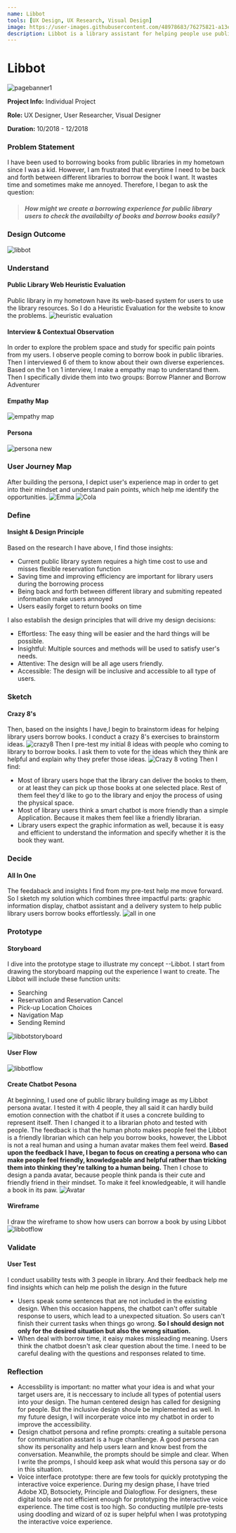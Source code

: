 ```yaml
---
name: Libbot
tools: [UX Design, UX Research, Visual Design]
image: https://user-images.githubusercontent.com/48978683/76275821-a13e1300-625a-11ea-8a27-650758406cc4.png
description: Libbot is a library assistant for helping people use public library resources
---
```

# Libbot 
![pagebanner1](https://user-images.githubusercontent.com/48978683/76275780-89ff2580-625a-11ea-8e38-f308d39dc883.png)

**Project Info:**    Individual Project

**Role:**    UX Designer, User Researcher, Visual Designer

**Duration:**    10/2018 - 12/2018

### Problem Statement

I have been used to borrowing books from public libraries in my hometown since I was a kid. However, I am frustrated that everytime I need to be back and forth between different libraries to borrow the book I want. It wastes time and sometimes make me annoyed. Therefore, I began to ask the question:

>##### How might we create a borrowing experience for public library users to check the availabilty of books and borrow books easily?

### Design Outcome
![libbot](https://user-images.githubusercontent.com/48978683/76278640-72c43600-6262-11ea-8eea-7b680d393293.gif)


### Understand


#### Public Library Web Heuristic Evaluation
Public library in my hometown have its web-based system for users to use the library resources. So I do a Heuristic Evaluation for the website to know the problems.
![heuristic evaluation](https://user-images.githubusercontent.com/48978683/75280559-ab343080-57db-11ea-9d33-04a0fddaf53f.png "H E")


#### Interview & Contextual Observation

In order to explore the problem space and study for specific pain points from my users. I observe people coming to borrow book in public libraries. Then I interviewed 6 of them to know about their own diverse experiences. Based on the 1 on 1 interview, I make a empathy map to understand them. Then I specifically divide them into two groups: Borrow Planner and Borrow Adventurer

#### Empathy Map
![empathy map](https://user-images.githubusercontent.com/48978683/75614725-a76d1a80-5b09-11ea-8ad5-19aea19172ca.jpg)

#### Persona
![persona new](https://user-images.githubusercontent.com/48978683/75616010-43eae900-5b19-11ea-881e-2eabe63f185c.png)

###  User Journey Map
After building the persona, I depict user's experience map in order to get into their mindset and understand pain points, which help me identify the opportunities.
![Emma](https://user-images.githubusercontent.com/48978683/75709523-d2ce4180-5c90-11ea-87fb-6628a638055e.png)
![Cola](https://user-images.githubusercontent.com/48978683/75709691-2b9dda00-5c91-11ea-8f34-3b6d2fea2ead.png)

### Define
#### Insight & Design Principle
Based on the research I have above, I find those insights:

- Current public library system requires a high time cost to use and misses flexible reservation function
- Saving time and improving efficiency are important for library users during the borrowing process
- Being back and forth between different library and submiting repeated information make users annoyed
- Users easily forget to return books on time

I also establish the design principles that will drive my design decisions:

- Effortless: The easy thing will be easier and the hard things will be possible.
- Insightful: Multiple sources and methods will be used to satisfy user's needs.
- Attentive: The design will be all age users friendly.
- Accessible: The design will be inclusive and accessible to all type of users.

### Sketch
#### Crazy 8's
Then, based on the insights I have,I begin to brainstorm ideas for helping library users borrow books. I conduct a crazy 8's exercises to brainstorm ideas.
![crazy8](https://user-images.githubusercontent.com/48978683/75837746-cb439100-5d93-11ea-8e8a-dba955273a29.png)
Then I pre-test my initial 8 ideas with people who coming to library to borrow books. I ask them to vote for the ideas which they think are helpful and explain why they prefer those ideas. 
![Crazy 8 voting](https://user-images.githubusercontent.com/48978683/75837749-ce3e8180-5d93-11ea-8c38-8f7156bf4783.png)
Then I find:

- Most of library users hope that the library can deliver the books to them, or at least they can pick up those books at one selected place. Rest of them feel they'd like to go to the library and enjoy the process of using the physical space.
- Most of library users think a smart chatbot is more friendly than a simple Application. Because it makes them feel like a friendly librarian.
- Library users expect the graphic information as well, because it is easy and efficient to understand the information and specify whether it is the book they want.

### Decide
#### All In One
The feedaback and insights I find from my pre-test help me move forward. So I sketch my solution which combines three impactful parts: graphic information display, chatbot assistant and a delivery system to help public library users borrow books effortlessly.
![all in one](https://user-images.githubusercontent.com/48978683/75845181-57f74a80-5da6-11ea-9705-b6fc96feb59c.png)

### Prototype
#### Storyboard
I dive into the prototype stage to illustrate my concept --Libbot. I start from drawing the storyboard mapping out the experience I want to create. The Libbot will include these function units:
- Searching 
- Reservation and Reservation Cancel 
- Pick-up Location Choices 
- Navigation Map 
- Sending Remind 

![libbotstoryboard](https://user-images.githubusercontent.com/48978683/75923689-9c7cf780-5e33-11ea-8612-a3e58646d451.png)

#### User Flow

![libbotflow](https://user-images.githubusercontent.com/48978683/76276603-a0a67c00-625c-11ea-9f48-fbab85730e62.png)

#### Create Chatbot Pesona
At beginning, I used one of public library building image as my Libbot persona avatar. I tested it with 4 people, they all said it can hardly build emotion connection with the chatbot if it uses a concrete building to represent itself. Then I changed it to a librarian photo and tested with people. The feedback is that the human photo makes people feel the Libbot is a friendly librarian which can help you borrow books, however, the Libbot is not a real human and using a human avatar makes them feel weird. **Based upon the feedback I have, I began to focus on creating a persona who can make people feel friendly, knowledgeable and helpful rather than tricking them into thinking they're talking to a human being.**  Then I chose to design a panda avatar, because people think panda is their cute and friendly friend in their mindset. To make it feel knowledgeable, it will handle a book in its paw. 
![Avatar](https://user-images.githubusercontent.com/48978683/76251985-6322fe00-621e-11ea-9fb4-236933956e13.png)

#### Wireframe
I draw the wireframe to show how users can borrow a book by using Libbot
![libbotflow](https://user-images.githubusercontent.com/48978683/76265351-ae4b0a00-623a-11ea-8e2e-e68a593a91c6.png)

### Validate
#### User Test
I conduct usability tests with 3 people in library. And their feedback help me find insights which can help me polish the design in the future

- Users speak some sentences that are not included in the existing design. When this occasion happens, the chatbot can't offer suitable response to users, which lead to a unexpected situation. So users can't finish their current tasks when things go wrong. **So I should design not only for the desired situation but also the wrong situation.**
- When deal with borrow time, it eaisy makes missleading meaning. Users think the chatbot doesn't ask clear question about the time. I need to be careful dealing with the questions and responses related to time.

### Reflection

- Accessbility is important: no matter what your idea is and what your target users are, it is neccessary to include all types of potential users into your design. The human centered design has called for designing for people. But the inclusive design shoule be implemented as well. In my future design, I will incorperate voice into my chatbot in order to improve the accessibility.
- Design chatbot persona and refine prompts: creating a suitable persona for communication asstant is a huge chanllenge. A good persona can show its personality and help users learn and know best from the conversation. Meanwhile, the prompts should be simple and clear. When I write the promps, I should keep ask what would this persona say or do in this situation.
- Voice interface prototype: there are few tools for quickly prototyping the interactive voice experience. During my design phase, I have tried Adobe XD, Botsociety, Principle and Dialogflow. For designers, these digital tools are not efficient enough for prototyping the interactive voice experience. The time cost is too high. So conducting mutilple pre-tests using doodling and wizard of oz is super helpful when I was prototyping the interactive voice experience. 

